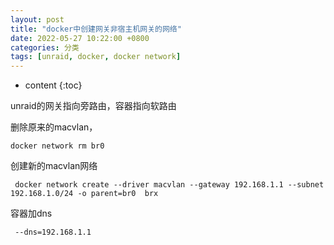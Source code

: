 ```yaml
---
layout: post
title: "docker中创建网关非宿主机网关的网络"
date: 2022-05-27 10:22:00 +0800 
categories: 分类
tags: [unraid, docker, docker network]
---
```

* content
{:toc}

unraid的网关指向旁路由，容器指向软路由

<!-- more -->
<!-- TOC -->
删除原来的macvlan，
```shell
docker network rm br0
```
创建新的macvlan网络
```shell
 docker network create --driver macvlan --gateway 192.168.1.1 --subnet 192.168.1.0/24 -o parent=br0  brx
 ```
 容器加dns
```shell
 --dns=192.168.1.1
```